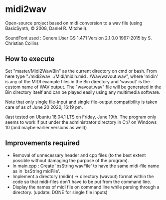 # midi2wav
Open-source project based on midi conversion to a wav file (using BasicSynth, © 2008, Daniel R. Mitchell).

SoundFont used : GeneralUser GS 1.471 Version 2.1.0.0 1997-2015 by S. Christian Collins

How to execute
--------------

Set "master/Midi2Wav/Bin" as the current directory on cmd or bash. From here type "./midi2wav ../Midi/midin.mid ../Wav/wavout.wav", where 'midin' is any of the MIDI example files in the Bin directory and 'wavout' is the custom name of WAV output. The "wavout.wav" file will be generated in the Bin directory itself and can be played easily using any multimedia software. 

Note that only single file-input and single file-output compatibility is taken care of as of June 20 2020, 16:19 pm. 

(last tested on Ubuntu 18.04.1 LTS on Friday, June 19th. The program only seems to work if put under the administrator directory in C:// on Windows 10 (and maybe earlier versions as well))

Improvements required
---------------------

- Removal of unnecessary header and cpp files (to the best extent possible without damaging the purpose of the program).
- In main.cpp : Create 'bsString wavFile' to have the same midi-file name as in 'bsString midFile'.
- Implement a directory (midin) -> directory (wavout) format within the code so that midi-files don't have to be put from the command line.
- Display the names of midi file on command line while parsing through a directory. (update: DONE for single file inputs)

